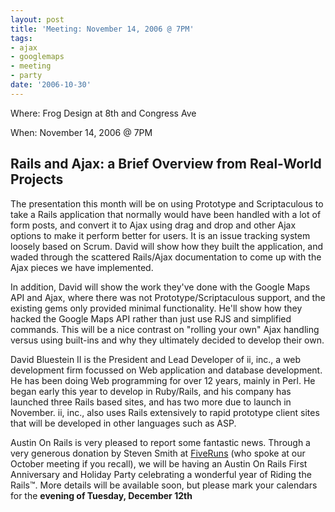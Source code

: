 ```yaml
---
layout: post
title: 'Meeting: November 14, 2006 @ 7PM'
tags:
- ajax
- googlemaps
- meeting
- party
date: '2006-10-30'
---
```

Where: Frog Design at 8th and Congress Ave

When: November 14, 2006 @ 7PM

## Rails and Ajax: a Brief Overview from Real-World Projects

The presentation this month will be on using Prototype and Scriptaculous to take a Rails application that normally would have been handled with a lot of form posts, and convert it to Ajax using drag and drop and other Ajax options to make it perform better for users. It is an issue tracking system loosely based on Scrum. David will show how they built the application, and waded through the scattered Rails/Ajax documentation to come up with the Ajax pieces we have implemented.

In addition, David will show the work they've done with the Google Maps API and Ajax, where there was not Prototype/Scriptaculous support, and the existing gems only provided minimal functionality. He'll show how they hacked the Google Maps API rather than just use RJS and simplified commands. This will be a nice contrast on "rolling your own" Ajax handling versus using built-ins and why they ultimately decided to develop their own.

David Bluestein II is the President and Lead Developer of ii, inc., a web development firm focussed on Web application and database development. He has been doing Web programming for over 12 years, mainly in Perl. He began early this year to develop in Ruby/Rails, and his company has launched three Rails based sites, and has two more due to launch in November. ii, inc., also uses Rails extensively to rapid prototype client sites that will be developed in other languages such as ASP.

Austin On Rails is very pleased to report some fantastic news. Through a very generous donation by Steven Smith at [FiveRuns](http://fiveruns.com/) (who spoke at our October meeting if you recall), we will be having an Austin On Rails First Anniversary and Holiday Party celebrating a wonderful year of Riding the Rails™. More details will be available soon, but please mark your calendars for the **evening of Tuesday, December 12th**

